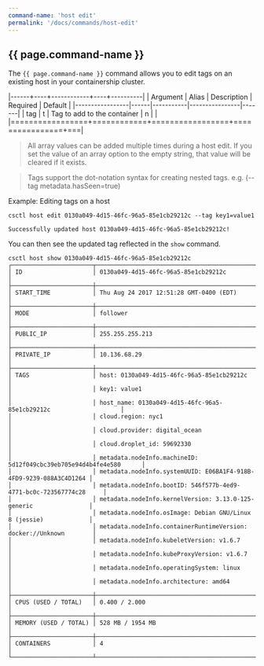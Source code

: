 ```yaml
---
command-name: 'host edit'
permalink: '/docs/commands/host-edit'
---
```


<h2> {{ page.command-name }} </h2>

The `{{ page.command-name }}` command allows you to edit tags on an existing host in your containership cluster.

|------+----+------------+----+----------|
| Argument | Alias | Description | Required | Default |
|-----------------|------|-----------|----------------|-------|
| tag | t | Tag to add to the container | n | |
|=================+============+=================+================+===|

> All array values can be added multiple times during a host edit. If
you set the value of an array option to the empty string, that value will be cleared if it exists.

> Tags support the dot-notation syntax for creating nested tags. e.g. (--tag metadata.hasSeen=true)

Example: Editing tags on a host

~~~
csctl host edit 0130a049-4d15-46fc-96a5-85e1cb29212c --tag key1=value1

Successfully updated host 0130a049-4d15-46fc-96a5-85e1cb29212c!
~~~

You can then see the updated tag reflected in the `show` command.

~~~
csctl host show 0130a049-4d15-46fc-96a5-85e1cb29212c
┌───────────────────────┬────────────────────────────────────────────────────────────────────┐
│ ID                    │ 0130a049-4d15-46fc-96a5-85e1cb29212c                               │
├───────────────────────┼────────────────────────────────────────────────────────────────────┤
│ START_TIME            │ Thu Aug 24 2017 12:51:28 GMT-0400 (EDT)                            │
├───────────────────────┼────────────────────────────────────────────────────────────────────┤
│ MODE                  │ follower                                                           │
├───────────────────────┼────────────────────────────────────────────────────────────────────┤
│ PUBLIC_IP             │ 255.255.255.213                                                    │
├───────────────────────┼────────────────────────────────────────────────────────────────────┤
│ PRIVATE_IP            │ 10.136.68.29                                                       │
├───────────────────────┼────────────────────────────────────────────────────────────────────┤
│ TAGS                  │ host: 0130a049-4d15-46fc-96a5-85e1cb29212c                         │
│                       │ key1: value1                                                       │
│                       │ host_name: 0130a049-4d15-46fc-96a5-85e1cb29212c                    │
│                       │ cloud.region: nyc1                                                 │
│                       │ cloud.provider: digital_ocean                                      │
│                       │ cloud.droplet_id: 59692330                                         │
│                       │ metadata.nodeInfo.machineID: 5d12f049cbc39eb705e94d4b4fe4e580      │
│                       │ metadata.nodeInfo.systemUUID: E06BA1F4-918B-4FD9-9239-088A3C4D1264 │
│                       │ metadata.nodeInfo.bootID: 546f577b-4ed9-4771-bc0c-723567774c28     │
│                       │ metadata.nodeInfo.kernelVersion: 3.13.0-125-generic                │
│                       │ metadata.nodeInfo.osImage: Debian GNU/Linux 8 (jessie)             │
│                       │ metadata.nodeInfo.containerRuntimeVersion: docker://Unknown        │
│                       │ metadata.nodeInfo.kubeletVersion: v1.6.7                           │
│                       │ metadata.nodeInfo.kubeProxyVersion: v1.6.7                         │
│                       │ metadata.nodeInfo.operatingSystem: linux                           │
│                       │ metadata.nodeInfo.architecture: amd64                              │
├───────────────────────┼────────────────────────────────────────────────────────────────────┤
│ CPUS (USED / TOTAL)   │ 0.400 / 2.000                                                      │
├───────────────────────┼────────────────────────────────────────────────────────────────────┤
│ MEMORY (USED / TOTAL) │ 528 MB / 1954 MB                                                   │
├───────────────────────┼────────────────────────────────────────────────────────────────────┤
│ CONTAINERS            │ 4                                                                  │
└───────────────────────┴────────────────────────────────────────────────────────────────────┘
~~~
